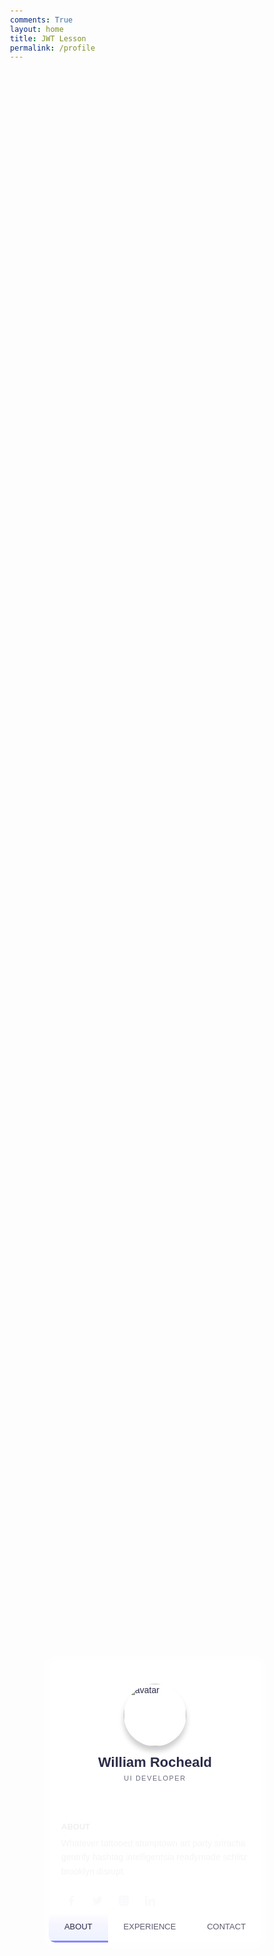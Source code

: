 ```yaml
---
comments: True
layout: home
title: JWT Lesson 
permalink: /profile
---
```

<html>
<style>
    @import url("https://fonts.googleapis.com/css?family=DM+Sans:400,500|Jost:400,500,600&display=swap");
* {
  box-sizing: border-box;
}
body {
  color: #2b2c48;
  font-family: "Jost", sans-serif;
  background-image: url(https://images.unsplash.com/photo-1566738780863-f9608f88f3a9?ixlib=rb-1.2.1&ixid=eyJhcHBfaWQiOjEyMDd9&auto=format&fit=crop&w=2378&q=80);
  background-repeat: no-repeat;
  background-size: cover;
  background-position: center;
  background-attachment: fixed;
  min-height: 100vh;
  display: flex;
  flex-wrap: wrap;
  padding: 20px;
}
.card {
  max-width: 340px;
  margin: auto;
  overflow-y: auto;
  position: relative;
  z-index: 1;
  overflow-x: hidden;
  background-color: rgba(255, 255, 255, 1);
  display: flex;
  transition: 0.3s;
  flex-direction: column;
  border-radius: 10px;
  box-shadow: 0 0 0 8px rgba(255, 255, 255, 0.2);
}
.card[data-state="#about"] {
  height: 450px;
  .card-main {
    padding-top: 0;
  }
}
.card[data-state="#contact"] {
  height: 430px;
}
.card[data-state="#experience"] {
  height: 550px;
}
.card.is-active {
  .card-header {
    height: 80px;
  }
  .card-cover {
    height: 100px;
    top: -50px;
  }
  .card-avatar {
    transform: none;
    left: 20px;
    width: 50px;
    height: 50px;
    bottom: 10px;
  }
  .card-fullname,
  .card-jobtitle {
    left: 86px;
    transform: none;
  }
  .card-fullname {
    bottom: 18px;
    font-size: 19px;
  }
  .card-jobtitle {
    bottom: 16px;
    letter-spacing: 1px;
    font-size: 10px;
  }
}
.card-header {
  position: relative;
  display: flex;
  height: 200px;
  flex-shrink: 0;
  width: 100%;
  transition: 0.3s;
  * {
    transition: 0.3s;
  }
}
.card-cover {
  width: 100%;
  height: 100%;
  position: absolute;
  height: 160px;
  top: -20%;
  left: 0;
  will-change: top;
  background-size: cover;
  background-position: center;
  filter: blur(30px);
  transform: scale(1.2);
  transition: 0.5s;
}
.card-avatar {
  width: 100px;
  height: 100px;
  box-shadow: 0 8px 8px rgba(0, 0, 0, 0.2);
  border-radius: 50%;
  object-position: center;
  object-fit: cover;
  position: absolute;
  bottom: 0;
  left: 50%;
  transform: translateX(-50%) translateY(-64px);
}
.card-fullname {
  position: absolute;
  bottom: 0;
  font-size: 22px;
  font-weight: 700;
  text-align: center;
  white-space: nowrap;
  transform: translateY(-10px) translateX(-50%);
  left: 50%;
}
.card-jobtitle {
  position: absolute;
  bottom: 0;
  font-size: 11px;
  white-space: nowrap;
  font-weight: 500;
  opacity: 0.7;
  text-transform: uppercase;
  letter-spacing: 1.5px;
  margin: 0;
  left: 50%;
  transform: translateX(-50%) translateY(-7px);
}
.card-main {
  position: relative;
  flex: 1;
  display: flex;
  padding-top: 10px;
  flex-direction: column;
}
.card-subtitle {
  font-weight: 700;
  font-size: 13px;
  margin-bottom: 8px;
}
.card-content {
  padding: 20px;
}
.card-desc {
  line-height: 1.6;
  color: #636b6f;
  font-size: 14px;
  margin: 0;
  font-weight: 400;
  font-family: "DM Sans", sans-serif;
}
.card-social {
  display: flex;
  align-items: center;
  padding: 0 20px;
  margin-bottom: 30px;
  svg {
    fill: rgb(165, 181, 206);
    width: 16px;
    display: block;
    transition: 0.3s;
  }
  a {
    color: #8797a1;
    height: 32px;
    width: 32px;
    border-radius: 50%;
    display: inline-flex;
    align-items: center;
    justify-content: center;
    transition: 0.3s;
    background-color: rgba(93, 133, 193, 0.05);
    border-radius: 50%;
    margin-right: 10px;
    &:hover {
      svg {
        fill: darken(rgb(165, 181, 206), 20%);
      }
    }
    &:last-child {
      margin-right: 0;
    }
  }
}
.card-buttons {
  display: flex;
  background-color: #fff;
  margin-top: auto;
  position: sticky;
  bottom: 0;
  left: 0;
  button {
    flex: 1 1 auto;
    user-select: none;
    background: 0;
    font-size: 13px;
    border: 0;
    padding: 15px 5px;
    cursor: pointer;
    color: #5c5c6d;
    transition: 0.3s;
    font-family: "Jost", sans-serif;
    font-weight: 500;
    outline: 0;
    border-bottom: 3px solid transparent;
    &.is-active,
    &:hover {
      color: #2b2c48;
      border-bottom: 3px solid #8a84ff;
      background: linear-gradient(
        to bottom,
        rgba(127, 199, 231, 0) 0%,
        rgba(207, 204, 255, 0.2) 44%,
        rgba(211, 226, 255, 0.4) 100%
      );
    }
  }
}
.card-section {
  display: none;
  &.is-active {
    display: block;
    animation: fadeIn 0.6s both;
  }
}
@keyframes fadeIn {
  0% {
    opacity: 0;
    transform: translatey(40px);
  }
  100% {
    opacity: 1;
  }
}
.card-timeline {
  margin-top: 30px;
  position: relative;
  &:after {
    background: linear-gradient(
      to top,
      rgba(134, 214, 243, 0) 0%,
      rgba(81, 106, 204, 1) 100%
    );
    content: "";
    left: 42px;
    width: 2px;
    top: 0;
    height: 100%;
    position: absolute;
    content: "";
  }
}
.card-item {
  position: relative;
  padding-left: 60px;
  padding-right: 20px;
  padding-bottom: 30px;
  z-index: 1;
  &:last-child {
    padding-bottom: 5px;
  }
  &:after {
    content: attr(data-year);
    width: 10px;
    position: absolute;
    top: 0;
    left: 37px;
    width: 8px;
    height: 8px;
    line-height: 0.6;
    border: 2px solid #fff;
    font-size: 11px;
    text-indent: -35px;
    border-radius: 50%;
    color: rgba(#868686, 0.7);
    background: linear-gradient(
      to bottom,
      lighten(#516acc, 20%) 0%,
      #516acc 100%
    );
  }
}
.card-item-title {
  font-weight: 500;
  font-size: 14px;
  margin-bottom: 5px;
}
.card-item-desc {
  font-size: 13px;
  color: #6f6f7b;
  line-height: 1.5;
  font-family: "DM Sans", sans-serif;
}
.card-contact-wrapper {
  margin-top: 20px;
}
.card-contact {
  display: flex;
  align-items: center;
  font-size: 13px;
  color: #6f6f7b;
  font-family: "DM Sans", sans-serif;
  line-height: 1.6;
  cursor: pointer;
  & + & {
    margin-top: 16px;
  }
  svg {
    flex-shrink: 0;
    width: 30px;
    min-height: 34px;
    margin-right: 12px;
    transition: 0.3s;
    padding-right: 12px;
    border-right: 1px solid #dfe2ec;
  }
}
.contact-me {
  border: 0;
  outline: none;
  background: linear-gradient(
    to right,
    rgba(83, 200, 239, 0.8) 0%,
    rgba(81, 106, 204, 0.8) 96%
  );
  box-shadow: 0 4px 6px rgba(0, 0, 0, 0.15);
  color: #fff;
  padding: 12px 16px;
  width: 100%;
  border-radius: 5px;
  margin-top: 25px;
  cursor: pointer;
  font-size: 14px;
  font-weight: 500;
  font-family: "Jost", sans-serif;
  transition: 0.3s;
}
</style>
<div class="card" data-state="#about">
  <div class="card-header">
    <div class="card-cover" style="background-image: url('https://images.unsplash.com/photo-1549068106-b024baf5062d?ixlib=rb-1.2.1&ixid=eyJhcHBfaWQiOjEyMDd9&auto=format&fit=crop&w=934&q=80')"></div>
    <img class="card-avatar" src="https://images.unsplash.com/photo-1549068106-b024baf5062d?ixlib=rb-1.2.1&ixid=eyJhcHBfaWQiOjEyMDd9&auto=format&fit=crop&w=934&q=80" alt="avatar" />
    <h1 class="card-fullname">William Rocheald</h1>
    <h2 class="card-jobtitle">UI Developer</h2>
  </div>
  <div class="card-main">
    <div class="card-section is-active" id="about">
      <div class="card-content">
        <div class="card-subtitle">ABOUT</div>
        <p class="card-desc">Whatever tattooed stumptown art party sriracha gentrify hashtag intelligentsia readymade schlitz brooklyn disrupt.
        </p>
      </div>
      <div class="card-social">
        <a href="#"><svg viewBox="0 0 24 24" xmlns="http://www.w3.org/2000/svg">
            <path d="M15.997 3.985h2.191V.169C17.81.117 16.51 0 14.996 0c-3.159 0-5.323 1.987-5.323 5.639V9H6.187v4.266h3.486V24h4.274V13.267h3.345l.531-4.266h-3.877V6.062c.001-1.233.333-2.077 2.051-2.077z" /></svg></a>
        <a href="#"><svg xmlns="http://www.w3.org/2000/svg" viewBox="0 0 512 512">
            <path d="M512 97.248c-19.04 8.352-39.328 13.888-60.48 16.576 21.76-12.992 38.368-33.408 46.176-58.016-20.288 12.096-42.688 20.64-66.56 25.408C411.872 60.704 384.416 48 354.464 48c-58.112 0-104.896 47.168-104.896 104.992 0 8.32.704 16.32 2.432 23.936-87.264-4.256-164.48-46.08-216.352-109.792-9.056 15.712-14.368 33.696-14.368 53.056 0 36.352 18.72 68.576 46.624 87.232-16.864-.32-33.408-5.216-47.424-12.928v1.152c0 51.008 36.384 93.376 84.096 103.136-8.544 2.336-17.856 3.456-27.52 3.456-6.72 0-13.504-.384-19.872-1.792 13.6 41.568 52.192 72.128 98.08 73.12-35.712 27.936-81.056 44.768-130.144 44.768-8.608 0-16.864-.384-25.12-1.44C46.496 446.88 101.6 464 161.024 464c193.152 0 298.752-160 298.752-298.688 0-4.64-.16-9.12-.384-13.568 20.832-14.784 38.336-33.248 52.608-54.496z" /></svg></a>
        <a href="#"><svg viewBox="0 0 512 512" xmlns="http://www.w3.org/2000/svg">
            <path d="M301 256c0 24.852-20.148 45-45 45s-45-20.148-45-45 20.148-45 45-45 45 20.148 45 45zm0 0" />
            <path d="M332 120H180c-33.086 0-60 26.914-60 60v152c0 33.086 26.914 60 60 60h152c33.086 0 60-26.914 60-60V180c0-33.086-26.914-60-60-60zm-76 211c-41.355 0-75-33.645-75-75s33.645-75 75-75 75 33.645 75 75-33.645 75-75 75zm86-146c-8.285 0-15-6.715-15-15s6.715-15 15-15 15 6.715 15 15-6.715 15-15 15zm0 0" />
            <path d="M377 0H135C60.562 0 0 60.563 0 135v242c0 74.438 60.563 135 135 135h242c74.438 0 135-60.563 135-135V135C512 60.562 451.437 0 377 0zm45 332c0 49.625-40.375 90-90 90H180c-49.625 0-90-40.375-90-90V180c0-49.625 40.375-90 90-90h152c49.625 0 90 40.375 90 90zm0 0" /></svg></a>
        <a href="#"><svg viewBox="0 0 24 24" xmlns="http://www.w3.org/2000/svg">
            <path d="M23.994 24v-.001H24v-8.802c0-4.306-.927-7.623-5.961-7.623-2.42 0-4.044 1.328-4.707 2.587h-.07V7.976H8.489v16.023h4.97v-7.934c0-2.089.396-4.109 2.983-4.109 2.549 0 2.587 2.384 2.587 4.243V24zM.396 7.977h4.976V24H.396zM2.882 0C1.291 0 0 1.291 0 2.882s1.291 2.909 2.882 2.909 2.882-1.318 2.882-2.909A2.884 2.884 0 002.882 0z" /></svg></a>
      </div>
    </div>
    <div class="card-section" id="experience">
      <div class="card-content">
        <div class="card-subtitle">WORK EXPERIENCE</div>
        <div class="card-timeline">
          <div class="card-item" data-year="2014">
            <div class="card-item-title">Front-end Developer at <span>JotForm</span></div>
            <div class="card-item-desc">Disrupt stumptown retro everyday carry unicorn.</div>
          </div>
          <div class="card-item" data-year="2016">
            <div class="card-item-title">UI Developer at <span>GitHub</span></div>
            <div class="card-item-desc">Developed new conversion funnels and disrupt.</div>
          </div>
          <div class="card-item" data-year="2018">
            <div class="card-item-title">Illustrator at <span>Google</span></div>
            <div class="card-item-desc">Onboarding illustrations for App.</div>
          </div>
          <div class="card-item" data-year="2020">
            <div class="card-item-title">Full-Stack Developer at <span>CodePen</span></div>
            <div class="card-item-desc">Responsible for the encomposing brand expreience.</div>
          </div>
        </div>
      </div>
    </div>
    <div class="card-section" id="contact">
      <div class="card-content">
        <div class="card-subtitle">CONTACT</div>
        <div class="card-contact-wrapper">
          <div class="card-contact">
            <svg xmlns="http://www.w3.org/2000/svg" viewBox="0 0 24 24" fill="none" stroke="currentColor" stroke-width="2" stroke-linecap="round" stroke-linejoin="round">
              <path d="M21 10c0 7-9 13-9 13s-9-6-9-13a9 9 0 0118 0z" />
              <circle cx="12" cy="10" r="3" /></svg>
            Algonquin Rd, Three Oaks Vintage, MI, 49128
          </div>
          <div class="card-contact">
            <svg xmlns="http://www.w3.org/2000/svg" viewbox="0 0 24 24" fill="none" stroke="currentColor" stroke-width="2" stroke-linecap="round" stroke-linejoin="round">
              <path d="M22 16.92v3a2 2 0 01-2.18 2 19.79 19.79 0 01-8.63-3.07 19.5 19.5 0 01-6-6 19.79 19.79 0 01-3.07-8.67A2 2 0 014.11 2h3a2 2 0 012 1.72 12.84 12.84 0 00.7 2.81 2 2 0 01-.45 2.11L8.09 9.91a16 16 0 006 6l1.27-1.27a2 2 0 012.11-.45 12.84 12.84 0 002.81.7A2 2 0 0122 16.92z" /></svg>(269) 756-9809</div>
          <div class="card-contact">
            <svg xmlns="http://www.w3.org/2000/svg" viewBox="0 0 24 24" fill="none" stroke="currentColor" stroke-width="2" stroke-linecap="round" stroke-linejoin="round">
              <path d="M4 4h16c1.1 0 2 .9 2 2v12c0 1.1-.9 2-2 2H4c-1.1 0-2-.9-2-2V6c0-1.1.9-2 2-2z" />
              <path d="M22 6l-10 7L2 6" /></svg>
            william@rocheald.com
          </div>
          <button class="contact-me">WORK TOGETHER</button>
        </div>
      </div>
    </div>
    <div class="card-buttons">
      <button data-section="#about" class="is-active">ABOUT</button>
      <button data-section="#experience">EXPERIENCE</button>
      <button data-section="#contact">CONTACT</button>
    </div>
  </div>
</div>
</html>